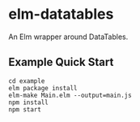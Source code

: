 # elm-datatables

An Elm wrapper around DataTables.


## Example Quick Start

```
cd example
elm package install
elm-make Main.elm --output=main.js
npm install
npm start
```
